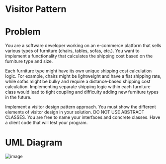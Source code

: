 # Visitor Pattern
# Problem
You are a software developer working on an e-commerce platform that sells various types of furniture (chairs, tables, sofas, etc.). You want to implement a functionality that calculates the shipping cost based on the furniture type and size.

Each furniture type might have its own unique shipping cost calculation logic. For example, chairs might be lightweight and have a flat shipping rate, while sofas might be bulky and require a distance-based shipping cost calculation. Implementing separate shipping logic within each furniture class would lead to tight coupling and difficulty adding new furniture types in the future.

Implement a visitor design pattern approach. You must show the different elements of visitor design in your solution.  DO NOT USE ABSTRACT CLASSES. You are free to name your interfaces and concrete classes. Have a client code that will test your program.

# UML Diagram
![image](https://github.com/neoalaricv/Visitor-Pattern/assets/142380105/67fefe6a-c246-4cac-a403-1fa9de9c4738)
